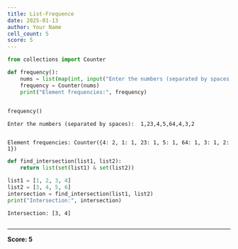 ```yaml
---
title: List-Frequence
date: 2025-01-13
author: Your Name
cell_count: 5
score: 5
---
```


```python
from collections import Counter
```


```python
def frequency():
    nums = list(map(int, input("Enter the numbers (separated by spaces): ").split(',')))
    frequency = Counter(nums)
    print("Element frequencies:", frequency)
    
```


```python
frequency()
```

    Enter the numbers (separated by spaces):  1,23,4,5,64,4,3,2


    Element frequencies: Counter({4: 2, 1: 1, 23: 1, 5: 1, 64: 1, 3: 1, 2: 1})



```python
def find_intersection(list1, list2):
    return list(set(list1) & set(list2))

list1 = [1, 2, 3, 4]
list2 = [3, 4, 5, 6]
intersection = find_intersection(list1, list2)
print("Intersection:", intersection)
```

    Intersection: [3, 4]



```python

```


---
**Score: 5**